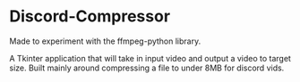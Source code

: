 # Discord-Compressor

Made to experiment with the ffmpeg-python library.

A Tkinter application that will take in input video and output a video to target size.
Built mainly around compressing a file to under 8MB for discord vids.
